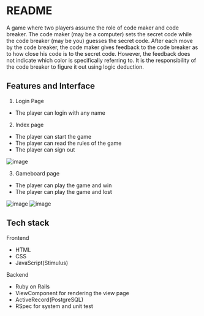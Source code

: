 # README
A game where two players assume the role of code maker and code breaker. The code maker (may be a computer) sets the secret code while the code breaker (may be you) guesses the secret code. After each move by the code breaker, the code maker gives feedback to the code breaker as to how close his code is to the secret code. However, the feedback does not indicate which color is specifically referring to. It is the responsibility of the code breaker to figure it out using logic deduction.


<h2> Features and Interface </h2>
  
1. Login Page
  <ul>
  <li>The player can login with any name</li>
  </ul>

2. Index page
  <ul>
    <li>The player can start the game</li>
    <li>The player can read the rules of the game</li>
    <li>The player can sign out</li>
  </ul>

![image](https://user-images.githubusercontent.com/81283781/234717159-1a015474-37a3-4a1c-a80c-9addef3829c2.png)

3. Gameboard page
  <ul>
     <li>The player can play the game and win</li>
     <li>The player can play the game and lost</li>
  </ul>
     
![image](https://user-images.githubusercontent.com/81283781/234717570-8280eae2-91df-4b80-adf1-cf779abcb2fa.png) 
![image](https://user-images.githubusercontent.com/81283781/234714594-7af8635e-049d-4a7e-9d7a-f4eea3266019.png)


<h2> Tech stack </h2>
Frontend
   <ul>
     <li>HTML</li>
     <li>CSS</li>
     <li>JavaScript(Stimulus)</li>
   </ul>
   
 Backend
   <ul>
     <li>Ruby on Rails</li>
     <li>ViewComponent for rendering the view page</li>
     <li>ActiveRecord(PostgreSQL)</li>
     <li>RSpec for system and unit test</li>
   </ul>
